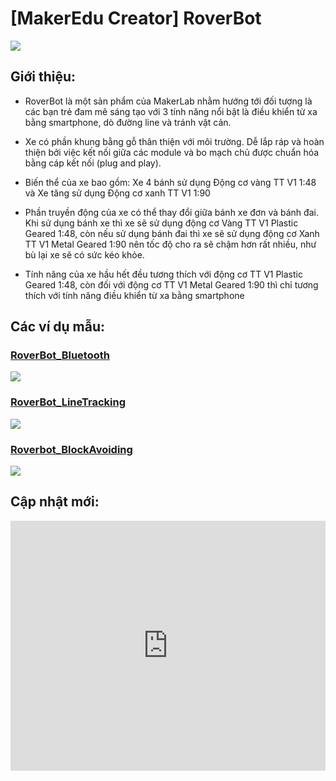 # [MakerEdu Creator] RoverBot

<img src=image/RoverBot_Bluetooth.png>

## Giới thiệu:

- RoverBot là một sản phẩm của MakerLab nhằm hướng tới đối tượng là các bạn trẻ đam mê sáng tạo với 3 tính năng nổi bật là điều khiển từ xa bằng smartphone, dò đường line và tránh vật cản.   

- Xe có phần khung bằng gỗ thân thiện với môi trường. Dễ lắp ráp và hoàn thiện bởi việc kết nối giữa các module và bo mạch chủ được chuẩn hóa bằng cáp kết nối (plug and play).

- Biến thể của xe bao gồm: Xe 4 bánh sử dụng Động cơ vàng TT V1 1:48 và Xe tăng sử dụng Động cơ xanh TT V1 1:90

- Phần truyền động của xe có thể thay đổi giữa bánh xe đơn và bánh đai. Khi sử dụng bánh xe thì xe sẽ sử dụng động cơ Vàng TT V1 Plastic Geared 1:48, còn nếu sử dụng bánh đai thì xe sẽ sử dụng động cơ Xanh TT V1 Metal Geared 1:90 nên tốc độ cho ra sẽ chậm hơn rất nhiều, như bù lại xe sẽ có sức kéo khỏe.

- Tính năng của xe hầu hết đều tương thích với động cơ TT V1 Plastic Geared 1:48, còn đối với động cơ TT V1 Metal Geared 1:90 thì chỉ tương thích với tính năng điều khiển từ xa bằng smartphone
  

## Các ví dụ mẫu:
###  [RoverBot_Bluetooth](examples/Rover_Bluetooth)
<img src=image/RoverBot_Bluetooth.png>  

### [RoverBot_LineTracking](examples/Rover_LineTracking)  
<img src=image/RoverBot_LineTracking.png>  

### [Roverbot_BlockAvoiding](examples/Rover_BlockAvoiding)  
<img src=image/RoverBot_BlockAvoiding.png> 

## Cập nhật mới:
<div style="position: relative; width: 100%; padding-top: calc(max(56.25%, 400px));">
  <iframe src="https://app.cirkitdesigner.com/project/108a2bc1-395d-4492-ae20-6c07e87eea20?view=interactive_preview" style="position: absolute; top: 0; left: 0; width: 100%; height: 100%; border: none;"></iframe>
</div>
